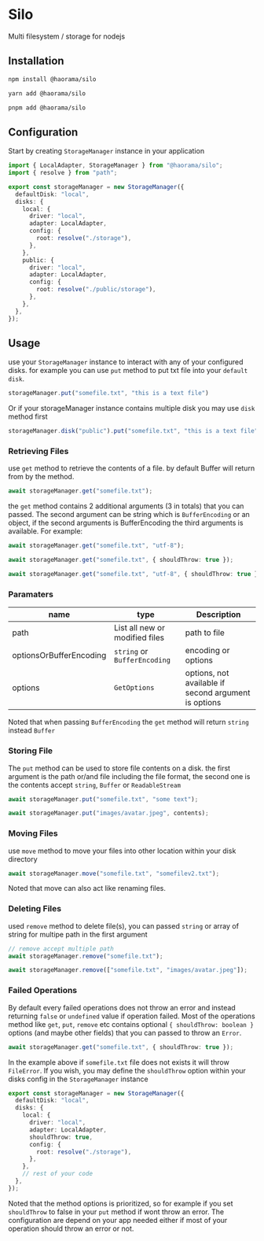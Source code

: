 # Silo
Multi filesystem / storage for nodejs

## Installation

```bash
npm install @haorama/silo

yarn add @haorama/silo

pnpm add @haorama/silo
```

## Configuration

Start by creating `StorageManager` instance in your application

```ts
import { LocalAdapter, StorageManager } from "@haorama/silo";
import { resolve } from "path";

export const storageManager = new StorageManager({
  defaultDisk: "local",
  disks: {
    local: {
      driver: "local",
      adapter: LocalAdapter,
      config: {
        root: resolve("./storage"),
      },
    },
    public: {
      driver: "local",
      adapter: LocalAdapter,
      config: {
        root: resolve("./public/storage"),
      },
    },
  },
});
```

## Usage
use your `StorageManager` instance to interact with any of your configured disks. for example you can use `put` method to put txt file into your `default disk`.

```ts
storageManager.put("somefile.txt", "this is a text file")
```

Or if your storageManager instance contains multiple disk you may use `disk` method first

```ts
storageManager.disk("public").put("somefile.txt", "this is a text file")
```

### Retrieving Files
use `get` method to retrieve the contents of a file. by default Buffer will return from by the method.

```ts
await storageManager.get("somefile.txt");
```

the `get` method contains 2 additional arguments (3 in totals) that you can passed. The second argument can be string which is `BufferEncoding` or an object, if the second arguments is BufferEncoding the third arguments is available. For example:

```ts
await storageManager.get("somefile.txt", "utf-8");

await storageManager.get("somefile.txt", { shouldThrow: true });

await storageManager.get("somefile.txt", "utf-8", { shouldThrow: true });
```
### Paramaters

| name | type | Description |
| --- | --- | --- |
| path | List all new or modified files | path to file |
| optionsOrBufferEncoding | `string` or `BufferEncoding` | encoding or options |
| options | `GetOptions` | options, not available if second argument is options |

Noted that when passing `BufferEncoding` the `get` method will return `string` instead `Buffer`

### Storing File
The `put` method can be used to store file contents on a disk. the first argument is the path or/and file including the file format, the second one is the contents accept `string`, `Buffer` or `ReadableStream`

```ts
await storageManager.put("somefile.txt", "some text");

await storageManager.put("images/avatar.jpeg", contents);
```

### Moving Files
use `move` method to move your files into other location within your disk directory

```ts
await storageManager.move("somefile.txt", "somefilev2.txt");
```
Noted that move can also act like renaming files.

### Deleting Files
used `remove` method to delete file(s), you can passed `string` or array of string for multipe path in the first argument
```ts
// remove accept multiple path
await storageManager.remove("somefile.txt");

await storageManager.remove(["somefile.txt", "images/avatar.jpeg"]);
```

### Failed Operations
By default every failed operations does not throw an error and instead returning `false` or `undefined` value if operation failed.
Most of the operations method like `get`, `put`, `remove` etc contains optional `{ shouldThrow: boolean }` options (and maybe other fields) that you can
passed to throw an `Error`.

```ts
await storageManager.get("somefile.txt", { shouldThrow: true });
```

In the example above if `somefile.txt` file does not exists it will throw `FileError`.
If you wish, you may define the `shouldThrow` option within your disks config in the `StorageManager` instance

```ts
export const storageManager = new StorageManager({
  defaultDisk: "local",
  disks: {
    local: {
      driver: "local",
      adapter: LocalAdapter,
      shouldThrow: true,
      config: {
        root: resolve("./storage"),
      },
    },
    // rest of your code
  },
});
```

Noted that the method options is prioritized, so for example if you set `shouldThrow` to false in your `put` method if wont throw an error. The configuration are depend on your app needed either if most of your operation should throw an error or not.
